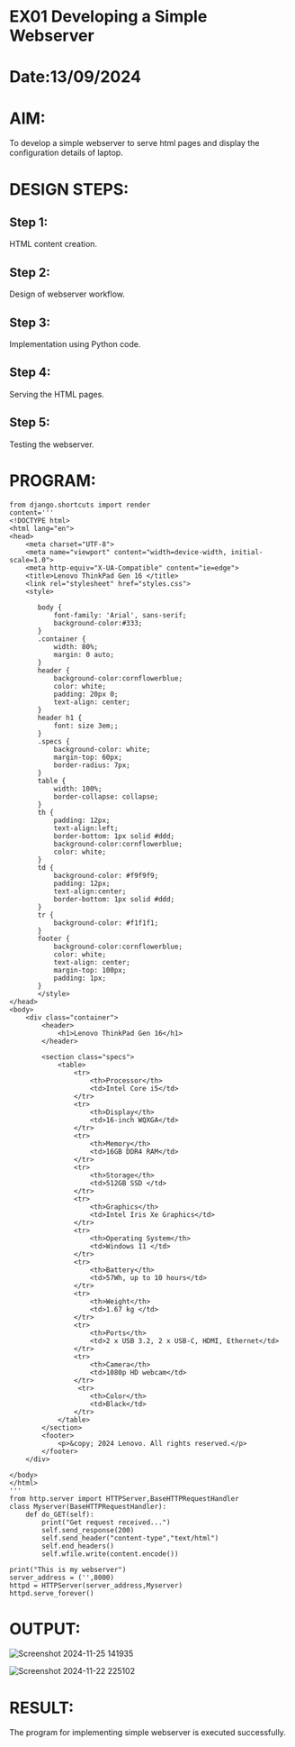 # EX01 Developing a Simple Webserver

# Date:13/09/2024
# AIM:
To develop a simple webserver to serve html pages and display the configuration details of laptop.

# DESIGN STEPS:
## Step 1:
HTML content creation.

## Step 2:
Design of webserver workflow.

## Step 3:
Implementation using Python code.

## Step 4:
Serving the HTML pages.

## Step 5:
Testing the webserver.

# PROGRAM:
```
from django.shortcuts import render
content='''
<!DOCTYPE html>
<html lang="en">
<head>
    <meta charset="UTF-8">
    <meta name="viewport" content="width=device-width, initial-scale=1.0">
    <meta http-equiv="X-UA-Compatible" content="ie=edge">
    <title>Lenovo ThinkPad Gen 16 </title>
    <link rel="stylesheet" href="styles.css">
    <style>
        
       body {
           font-family: 'Arial', sans-serif;
           background-color:#333;
       }
       .container {
           width: 80%;
           margin: 0 auto;
       }
       header {
           background-color:cornflowerblue;
           color: white;
           padding: 20px 0;
           text-align: center;
       }
       header h1 {
           font: size 3em;;
       }
       .specs {
           background-color: white;
           margin-top: 60px;
           border-radius: 7px;
       }
       table {
           width: 100%;
           border-collapse: collapse;
       }
       th {
           padding: 12px;
           text-align:left;
           border-bottom: 1px solid #ddd;
           background-color:cornflowerblue;
           color: white;
       }
       td {
           background-color: #f9f9f9;
           padding: 12px;
           text-align:center;
           border-bottom: 1px solid #ddd;
       }
       tr {
           background-color: #f1f1f1;
       }
       footer {
           background-color:cornflowerblue; 
           color: white;
           text-align: center;
           margin-top: 100px;
           padding: 1px;
       }
       </style>
</head>
<body>
    <div class="container">
        <header>
            <h1>Lenovo ThinkPad Gen 16</h1>
        </header>
        
        <section class="specs">
            <table>
                <tr>
                    <th>Processor</th>
                    <td>Intel Core i5</td>
                </tr>
                <tr>
                    <th>Display</th>
                    <td>16-inch WQXGA</td>
                </tr>
                <tr>
                    <th>Memory</th>
                    <td>16GB DDR4 RAM</td>
                </tr>
                <tr>
                    <th>Storage</th>
                    <td>512GB SSD </td>
                </tr>
                <tr>
                    <th>Graphics</th>
                    <td>Intel Iris Xe Graphics</td>
                </tr>
                <tr>
                    <th>Operating System</th>
                    <td>Windows 11 </td>
                </tr>
                <tr>
                    <th>Battery</th>
                    <td>57Wh, up to 10 hours</td>
                </tr>
                <tr>
                    <th>Weight</th>
                    <td>1.67 kg </td>
                </tr>
                <tr>
                    <th>Ports</th>
                    <td>2 x USB 3.2, 2 x USB-C, HDMI, Ethernet</td>
                </tr>
                <tr>
                    <th>Camera</th>
                    <td>1080p HD webcam</td>
                </tr>
                 <tr>
                    <th>Color</th>
                    <td>Black</td>
                </tr>
            </table>
        </section>
        <footer>
            <p>&copy; 2024 Lenovo. All rights reserved.</p>
        </footer>
    </div>
  
</body>
</html>
'''
from http.server import HTTPServer,BaseHTTPRequestHandler
class Myserver(BaseHTTPRequestHandler):
    def do_GET(self):
        print("Get request received...")
        self.send_response(200)
        self.send_header("content-type","text/html")
        self.end_headers()
        self.wfile.write(content.encode())

print("This is my webserver")
server_address = ('',8000)
httpd = HTTPServer(server_address,Myserver)
httpd.serve_forever()
```
# OUTPUT:

![Screenshot 2024-11-25 141935](https://github.com/user-attachments/assets/351447b7-8a0d-44c6-bcd0-00cf490a56a4)


![Screenshot 2024-11-22 225102](https://github.com/user-attachments/assets/5d4a8987-042b-43b7-9283-35900690c372)


# RESULT:
The program for implementing simple webserver is executed successfully.
